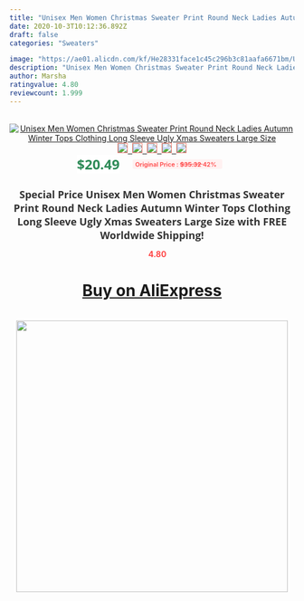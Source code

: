 ```yaml
---
title: "Unisex Men Women Christmas Sweater Print Round Neck Ladies Autumn Winter Tops Clothing Long Sleeve Ugly Xmas Sweaters Large Size"
date: 2020-10-3T10:12:36.892Z
draft: false
categories: "Sweaters"

image: "https://ae01.alicdn.com/kf/He28331face1c45c296b3c81aafa6671bm/Unisex-Men-Women-Christmas-Sweater-Print-Round-Neck-Ladies-Autumn-Winter-Tops-Clothing-Long-Sleeve-Ugly.jpg"
description: "Unisex Men Women Christmas Sweater Print Round Neck Ladies Autumn Winter Tops Clothing Long Sleeve Ugly Xmas Sweaters Large Size"
author: Marsha
ratingvalue: 4.80
reviewcount: 1.999
---
```

<br>
<div style="text-align: center;">
<a href="https://s.click.aliexpress.com/e/_ADrGxb" target="_blank" rel="nofollow noopener noreferrer"><img alt="Unisex Men Women Christmas Sweater Print Round Neck Ladies Autumn Winter Tops Clothing Long Sleeve Ugly Xmas Sweaters Large Size" class="magnifier-image" src="https://ae01.alicdn.com/kf/He28331face1c45c296b3c81aafa6671bm/Unisex-Men-Women-Christmas-Sweater-Print-Round-Neck-Ladies-Autumn-Winter-Tops-Clothing-Long-Sleeve-Ugly.jpg_640x640.jpg">
<br>
<img style="border:1px solid salmon" src="https://ae01.alicdn.com/kf/He28331face1c45c296b3c81aafa6671bm/Unisex-Men-Women-Christmas-Sweater-Print-Round-Neck-Ladies-Autumn-Winter-Tops-Clothing-Long-Sleeve-Ugly.jpg_120x120.jpg">&nbsp;&nbsp;<img style="border:1px solid salmon" src="https://ae01.alicdn.com/kf/H15af21b9382140e5a108835b34e65aea8/Unisex-Men-Women-Christmas-Sweater-Print-Round-Neck-Ladies-Autumn-Winter-Tops-Clothing-Long-Sleeve-Ugly.jpg_120x120.jpg">&nbsp;&nbsp;<img style="border:1px solid salmon" src="https://ae01.alicdn.com/kf/H6b1cb6272fb648c996dc21dd4375174fn/Unisex-Men-Women-Christmas-Sweater-Print-Round-Neck-Ladies-Autumn-Winter-Tops-Clothing-Long-Sleeve-Ugly.jpg_120x120.jpg">&nbsp;&nbsp;<img style="border:1px solid salmon" src="https://ae01.alicdn.com/kf/Hfa63927cf6ce42adbadaf7599439f936E/Unisex-Men-Women-Christmas-Sweater-Print-Round-Neck-Ladies-Autumn-Winter-Tops-Clothing-Long-Sleeve-Ugly.jpg_120x120.jpg">&nbsp;&nbsp;<img style="border:1px solid salmon" src="https://ae01.alicdn.com/kf/H85afcf92c96a4462936434bba854c05az/Unisex-Men-Women-Christmas-Sweater-Print-Round-Neck-Ladies-Autumn-Winter-Tops-Clothing-Long-Sleeve-Ugly.jpg_120x120.jpg"></a></div><br0>
<div style="text-align: center;"><span style="background-color: white; border: 0px; box-sizing: border-box; color: seagreen; display: inline-block; font-family: &quot;open sans&quot; , &quot;arial&quot; , &quot;helvetica&quot; , sans-serif , &quot;heiti&quot;; font-size: 24px; font-stretch: inherit; font-weight: 700; line-height: inherit; margin: 0px 10px 0px 0px; padding: 0px; vertical-align: middle;">$20.49 </span>
<span style="background: rgb(255 , 241 , 241); border-radius: 3px; border: 0px; box-sizing: border-box; color: #ff4747; display: inline-block; font-family: inherit; font-size: 12px; font-stretch: inherit; font-style: inherit; font-variant: inherit; font-weight: 600; line-height: inherit; margin: 0px; padding: 2px 5px; transform: scale(0.9); vertical-align: middle;">Original Price : <b style="text-decoration: line-through;">$35.32 </b> 42%&nbsp;&nbsp;</span></div>
<h1 style="color: #333333; display: inline-block; font-family: &quot;open sans&quot; , &quot;arial&quot; , &quot;helvetica&quot; , sans-serif , &quot;heiti&quot;; font-size: 18px; font-stretch: inherit; font-weight: 700; text-align: center;">Special Price Unisex Men Women Christmas Sweater Print Round Neck Ladies Autumn Winter Tops Clothing Long Sleeve Ugly Xmas Sweaters Large Size with FREE Worldwide Shipping!</h1>
<div style="color: #ff4747; text-align: center;">
<img src="https://4.bp.blogspot.com/-M0ZcTcb-5uY/XleCXlxnR4I/AAAAAAAAAEc/OrjgMkXV1oMQFaCRZj5HQwOCBcu3w1FegCPcBGAYYCw/s1600/star.png" style="height: 15px;">&nbsp;<b>4.80</b></div>
<div class="button_cont" align="center"><a class="buynow_a" href="https://s.click.aliexpress.com/e/_ADrGxb" target="_blank" rel="nofollow noopener noreferrer"><H1>Buy on AliExpress</H1></a></div><br>
<div class="separator" style="clear: both; text-align: center;">
<img src="https://lh3.googleusercontent.com/-pTy5HemUv9M/XlePHvY0dAI/AAAAAAAAAE4/0nX5iRUoIWY8eMW9Dpxeirr157OZliDIgCLcBGAsYHQ/s1600/badge.gif" width="480">
</div>
